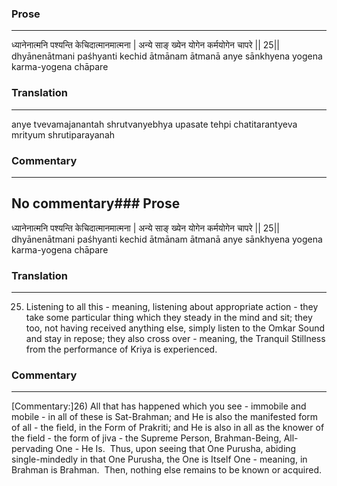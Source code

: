 ### Prose 
 --- 
ध्यानेनात्मनि पश्यन्ति केचिदात्मानमात्मना |
अन्ये साङ् ख्येन योगेन कर्मयोगेन चापरे || 25||
dhyānenātmani paśhyanti kechid ātmānam ātmanā
anye sānkhyena yogena karma-yogena chāpare

### Translation 
 --- 
anye tvevamajanantah shrutvanyebhya upasate tehpi chatitarantyeva mrityum shrutiparayanah

### Commentary 
 --- 
No commentary### Prose 
 --- 
ध्यानेनात्मनि पश्यन्ति केचिदात्मानमात्मना |
अन्ये साङ् ख्येन योगेन कर्मयोगेन चापरे || 25||
dhyānenātmani paśhyanti kechid ātmānam ātmanā
anye sānkhyena yogena karma-yogena chāpare

### Translation 
 --- 
25) Listening to all this - meaning, listening about appropriate action - they take some particular thing which they steady in the mind and sit; they too, not having received anything else, simply listen to the Omkar Sound and stay in repose; they also cross over - meaning, the Tranquil Stillness from the performance of Kriya is experienced.

### Commentary 
 --- 
[Commentary:]26) All that has happened which you see - immobile and mobile - in all of these is Sat-Brahman; and He is also the manifested form of all - the field, in the Form of Prakriti; and He is also in all as the knower of the field - the form of jiva - the Supreme Person, Brahman-Being, All-pervading One - He Is.  Thus, upon seeing that One Purusha, abiding single-mindedly in that One Purusha, the One is Itself One - meaning, in Brahman is Brahman.  Then, nothing else remains to be known or acquired.